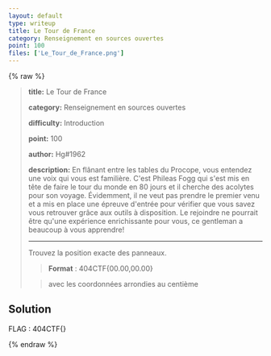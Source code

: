 ```yaml
---
layout: default
type: writeup
title: Le Tour de France
category: Renseignement en sources ouvertes
point: 100
files: ['Le_Tour_de_France.png']
---
```


{% raw %}
> **title:** Le Tour de France
>
> **category:** Renseignement en sources ouvertes
>
> **difficulty:** Introduction
>
> **point:** 100
>
> **author:** Hg#1962
>
> **description:**
> En flânant entre les tables du Procope, vous entendez une voix qui vous est familière. C'est Phileas Fogg qui s'est mis en tête de faire le tour du monde en 80 jours et il cherche des acolytes pour son voyage. Évidemment, il ne veut pas prendre le premier venu et a mis en place une épreuve d'entrée pour vérifier que vous savez vous retrouver grâce aux outils à disposition. Le rejoindre ne pourrait être qu'une expérience enrichissante pour vous, ce gentleman a beaucoup à vous apprendre!
> 
> ***
> 
> Trouvez la position exacte des panneaux.
> 
> > **Format** : 404CTF{00.00,00.00}
> 
> > avec les coordonnées arrondies au centième

## Solution


<span class="flag">FLAG : 404CTF{}</span>

{% endraw %}